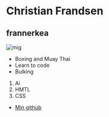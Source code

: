 # Christian Frandsen
## frannerkea
![mig](https://scontent-cph2-1.xx.fbcdn.net/v/t1.18169-9/20431338_1260647290710582_4098381517428153214_n.jpg?_nc_cat=104&ccb=1-7&_nc_sid=09cbfe&_nc_ohc=Aom568QFOXkAX8MeaUx&_nc_ht=scontent-cph2-1.xx&oh=00_AfDjMO87kTNrxDJs1j6EFMJpxW0tPb42PYowpiC8SC5UQQ&oe=63FF2450)
* Boxing and Muay Thai
* Learn to code 
* Bulking
1. Ai
2. HMTL
3. CSS

* [Min github](https://github.com/frannerkea?tab=repositories)
